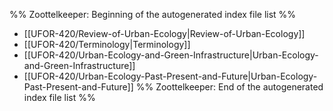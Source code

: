 %% Zoottelkeeper: Beginning of the autogenerated index file list  %%
-  [[UFOR-420/Review-of-Urban-Ecology|Review-of-Urban-Ecology]]
-  [[UFOR-420/Terminology|Terminology]]
-  [[UFOR-420/Urban-Ecology-and-Green-Infrastructure|Urban-Ecology-and-Green-Infrastructure]]
-  [[UFOR-420/Urban-Ecology-Past-Present-and-Future|Urban-Ecology-Past-Present-and-Future]]
%% Zoottelkeeper: End of the autogenerated index file list  %%
